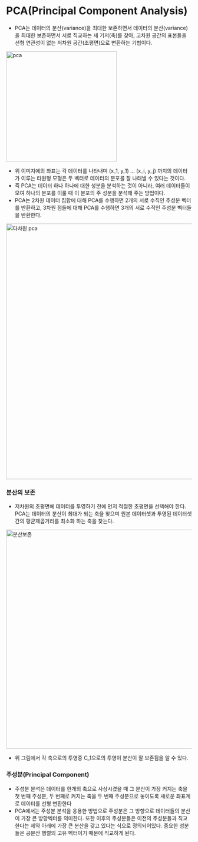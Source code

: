 # PCA(Principal Component Analysis)

* PCA는 데이터의 분산(variance)을 최대한 보존하면서 데이터의 분산(variance)을 최대한 보존하면서 서로 직교하는 새 기저(축)를 찾아, 고차원 공간의 표본들을 선형 연관성이 없는 저차원 공간(초평면)으로 변환하는 기법이다.

<img width="300" alt="pca" src="https://user-images.githubusercontent.com/46274774/81775618-2201df80-9528-11ea-884d-41c99ab09187.png">

* 위 이미지에의 좌표는 각 데이터를 나타내며 (x_1, y_1) ... (x_i, y_j) 까지의 데이터가 이루는 타원형 모형은 두 벡터로 데이터의 분포를 잘 나태낼 수 있다는 것이다.
* 즉 PCA는 데이터 하나 하나에 대한 성분을 분석하는 것이 아니라, 여러 데이터들이 모여 하나의 분포를 이룰 때 이 분포의 주 성분을 분석해 주는 방법이다.
* PCA는 2차원 데이터 집합에 대해 PCA를 수행하면 2개의 서로 수직인 주성분 벡터를 반환하고, 3차원 점들에 대해 PCA를 수행하면 3개의 서로 수직인 주성분 벡터들을 반환한다.
  
<img width="694" alt="다차원 pca" src="https://user-images.githubusercontent.com/46274774/81775802-773df100-9528-11ea-834a-c8b68c35df91.png">

### 분산의 보존
* 저차원의 초평면에 데이터를 투영하기 전에 먼저 적절한 초평면을 선택해야 한다. PCA는 데이터의 분산이 최대가 되는 축을 찾으며 원본 데이터셋과 투영된 데이터셋 간의 평균제곱거리를 최소화 하는 축을 찾는다.

<img width="595" alt="분산보존" src="https://user-images.githubusercontent.com/46274774/81775826-858c0d00-9528-11ea-9522-c92bf6897bcc.png">

* 위 그림에서 각 축으로의 투영중 C_1으로의 투영이 분산이 잘 보존됨을 알 수 있다.

### 주성분(Principal Component)
* 주성분 분석은 데이터를 한개의 축으로 사상시켰을 때 그 분산이 가장 커지는 축을 첫 번째 주성분, 두 번째로 커지는 축을 두 번째 주성분으로 놓이도록 새로운 좌표계로 데이터를 선형 변환한다
* PCA에서는 주성분 분석을 응용한 방법으로 주성분은 그 방향으로 데이터들의 분산이 가장 큰 방향벡터를 의미한다. 또한 이후의 주성분들은 이전의 주성분들과 직교한다는 제약 아래에 가장 큰 분산을 갖고 있다는 식으로 정의되어있다. 중요한 성분들은 공분산 행렬의 고유 벡터이기 때문에 직교하게 된다.
